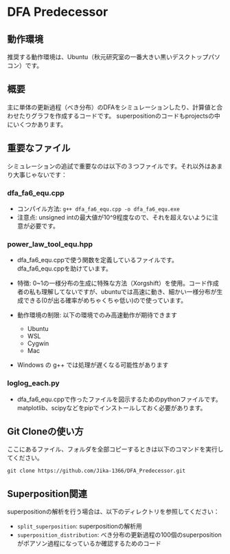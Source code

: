 # DFA Predecessor

## 動作環境
推奨する動作環境は、Ubuntu（秋元研究室の一番大きい黒いデスクトップパソコン）です。

## 概要
主に単体の更新過程（べき分布）のDFAをシミュレーションしたり、計算値と合わせたりグラフを作成するコードです。
superpositionのコードもprojectsの中にいくつかあります。

## 重要なファイル
シミュレーションの追試で重要なのは以下の３つファイルです。それ以外はあまり大事じゃないです：

### dfa_fa6_equ.cpp
- コンパイル方法: `g++ dfa_fa6_equ.cpp -o dfa_fa6_equ.exe`
- 注意点: unsigned intの最大値が10^9程度なので、それを超えないように注意が必要です。

### power_law_tool_equ.hpp
- dfa_fa6_equ.cppで使う関数を定義しているファイルです。dfa_fa6_equ.cppを助けています。
- 特徴: 0~1の一様分布の生成に特殊な方法（Xorgshift）を使用。コード作成者の私も理解してないですが、ubuntuでは高速に動き、細かい一様分布が生成できる(0が出る確率がめちゃくちゃ低い)ので使っています。

- 動作環境の制限: 以下の環境でのみ高速動作が期待できます
  - Ubuntu
  - WSL
  - Cygwin
  - Mac
- Windows の g++ では処理が遅くなる可能性があります

### loglog_each.py 
- dfa_fa6_equ.cppで作ったファイルを図示するためのpythonファイルです。matplotlib、scipyなどをpipでインストールしておく必要があります。

## Git Cloneの使い方
ここにあるファイル、フォルダを全部コピーするときは以下のコマンドを実行してください。
```
git clone https://github.com/Jika-1366/DFA_Predecessor.git
```




## Superposition関連
superpositionの解析を行う場合は、以下のディレクトリを参照してください：

- `split_superposition`: superpositionの解析用
- `superposition_distribution`: べき分布の更新過程の100個のsuperpositionがポアソン過程になっているか確認するためのコード
